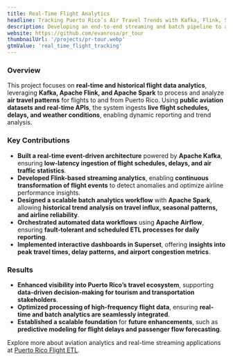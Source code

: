 ```yaml
---
title: Real-Time Flight Analytics
headline: Tracking Puerto Rico’s Air Travel Trends with Kafka, Flink, Spark, and Airflow
description: Developing an end-to-end streaming and batch pipeline to analyze flight trends, airline performance, and visitor influx in Puerto Rico using Kafka, Flink, Spark, and Airflow.
website: https://github.com/evanrosa/pr_tour
thumbnailUrl: '/projects/pr-tour.webp'
gtmValue: 'real_time_flight_tracking'
---
```


### Overview

This project focuses on **real-time and historical flight data analytics**, leveraging **Kafka, Apache Flink, and Apache Spark** to process and analyze **air travel patterns** for flights to and from Puerto Rico. Using **public aviation datasets and real-time APIs**, the system ingests **live flight schedules, delays, and weather conditions**, enabling dynamic reporting and trend analysis.

### Key Contributions

- **Built a real-time event-driven architecture** powered by **Apache Kafka**, ensuring **low-latency ingestion of flight schedules, delays, and air traffic statistics**.
- **Developed Flink-based streaming analytics**, enabling **continuous transformation of flight events** to detect anomalies and optimize airline performance insights.
- **Designed a scalable batch analytics workflow** with **Apache Spark**, allowing **historical trend analysis on travel influx, seasonal patterns, and airline reliability**.
- **Orchestrated automated data workflows** using **Apache Airflow**, ensuring **fault-tolerant and scheduled ETL processes for daily reporting**.
- **Implemented interactive dashboards in Superset**, offering **insights into peak travel times, delay patterns, and airport congestion metrics**.

### Results

- **Enhanced visibility into Puerto Rico’s travel ecosystem**, supporting **data-driven decision-making for tourism and transportation stakeholders**.
- **Optimized processing of high-frequency flight data**, ensuring **real-time and batch analytics are seamlessly integrated**.
- **Established a scalable foundation** for **future enhancements**, such as **predictive modeling for flight delays and passenger flow forecasting**.

Explore more about aviation analytics and real-time streaming applications at [Puerto Rico Flight ETL](https://github.com/evanrosa/pr_tour_flight_etl).
